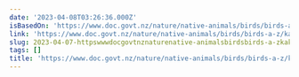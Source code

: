 ```yaml
---
date: '2023-04-08T03:26:36.000Z'
isBasedOn: 'https://www.doc.govt.nz/nature/native-animals/birds/birds-a-z/kakapo/sirocco/'
link: 'https://www.doc.govt.nz/nature/native-animals/birds/birds-a-z/kakapo/sirocco/'
slug: 2023-04-07-httpswwwdocgovtnznaturenative-animalsbirdsbirds-a-zkakaposirocco
tags: []
title: 'https://www.doc.govt.nz/nature/native-animals/birds/birds-a-z/kakapo/sirocco/'
---
```


